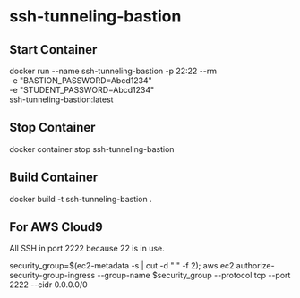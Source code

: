 # ssh-tunneling-bastion

## Start Container
docker run --name ssh-tunneling-bastion -p 22:22 --rm \
    -e "BASTION_PASSWORD=Abcd1234" \
    -e "STUDENT_PASSWORD=Abcd1234" \
    ssh-tunneling-bastion:latest

## Stop Container
docker container stop ssh-tunneling-bastion

## Build Container
docker build -t ssh-tunneling-bastion .


## For AWS Cloud9
All SSH in port 2222 because 22 is in use.

security_group=$(ec2-metadata -s | cut -d " " -f 2);
aws ec2 authorize-security-group-ingress --group-name $security_group --protocol tcp --port 2222 --cidr 0.0.0.0/0
